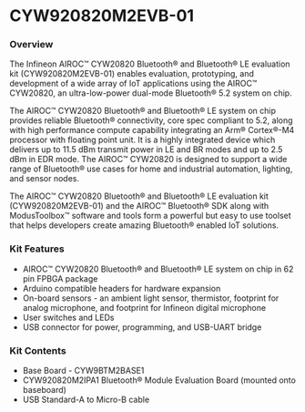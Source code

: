 # CYW920820M2EVB-01

### Overview

The Infineon AIROC&#8482; CYW20820 Bluetooth&#174; and Bluetooth&#174; LE evaluation kit (CYW920820M2EVB-01) enables evaluation, prototyping, and development of a wide array of IoT applications using the AIROC&#8482; CYW20820, an ultra-low-power dual-mode Bluetooth&#174; 5.2 system on chip.

The AIROC&#8482; CYW20820 Bluetooth&#174; and Bluetooth&#174; LE system on chip provides reliable Bluetooth&#174; connectivity, core spec compliant to 5.2, along with high performance compute capability integrating an Arm&#174; Cortex&#174;-M4 processor with floating point unit. It is a highly integrated device which delivers up to 11.5 dBm transmit power in LE and BR modes and up to 2.5 dBm in EDR mode.  The AIROC&#8482; CYW20820 is designed to support a wide range of Bluetooth&#174; use cases for home and industrial automation, lighting, and sensor nodes.

The AIROC&#8482; CYW20820 Bluetooth&#174; and Bluetooth&#174; LE evaluation kit (CYW920820M2EVB-01) and the AIROC&#8482; Bluetooth&#174; SDK along with ModusToolbox&#8482; software and tools form a powerful but easy to use toolset that helps developers create amazing Bluetooth&#174; enabled IoT solutions.

### Kit Features

* AIROC&#8482; CYW20820 Bluetooth&#174; and Bluetooth&#174; LE system on chip in 62 pin FPBGA package
* Arduino compatible headers for hardware expansion
* On-board sensors - an ambient light sensor, thermistor, footprint for analog microphone, and footprint for Infineon digital microphone
* User switches and LEDs
* USB connector for power, programming, and USB-UART bridge

### Kit Contents

* Base Board - CYW9BTM2BASE1
* CYW920820M2IPA1 Bluetooth&#174; Module Evaluation Board (mounted onto baseboard)
* USB Standard-A to Micro-B cable
